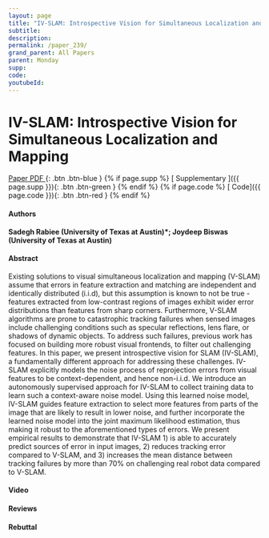 ```yaml
---
layout: page
title: "IV-SLAM: Introspective Vision for Simultaneous Localization and Mapping"
subtitle: 
description:
permalink: /paper_239/
grand_parent: All Papers
parent: Monday
supp: 
code: 
youtubeId: 
---
```


# IV-SLAM: Introspective Vision for Simultaneous Localization and Mapping

[<i class="fa fa-file-text-o" aria-hidden="true"></i> Paper PDF ](https://drive.google.com/file/d/1f8lSEXradEzDhdTVmngRj5gmDBC_sACv/view){: .btn .btn-blue } {% if page.supp %} [<i class="fa fa-file-text-o" aria-hidden="true"></i> Supplementary ]({{ page.supp }}){: .btn .btn-green } {% endif %} {% if page.code %} [<i class="fa fa-github" aria-hidden="true"></i> Code]({{ page.code }}){: .btn .btn-red }
{% endif %}

#### Authors
**Sadegh Rabiee (University of Texas at Austin)*; Joydeep Biswas (University of Texas at Austin)**

#### Abstract
Existing solutions to visual simultaneous localization and mapping (V-SLAM) assume that errors in feature extraction and matching are independent and identically distributed (i.i.d), but this assumption is known to not be true - features extracted from low-contrast regions of images exhibit wider error distributions than features from sharp corners. Furthermore, V-SLAM algorithms are prone to catastrophic tracking failures when sensed images include challenging conditions such as specular reflections, lens flare, or shadows of dynamic objects. To address such failures, previous work has focused on building more robust visual frontends, to filter out challenging features. In this paper, we present introspective vision for SLAM (IV-SLAM), a fundamentally different approach for addressing these challenges. IV-SLAM explicitly models the noise process of reprojection errors from visual features to be context-dependent, and hence non-i.i.d. We introduce an autonomously supervised approach for IV-SLAM to collect training data to learn such a context-aware noise model. Using this learned noise model, IV-SLAM guides feature extraction to select more features from parts of the image that are likely to result in lower noise, and further incorporate the learned noise model into the joint maximum likelihood estimation, thus making it robust to the aforementioned types of errors. We present empirical results to demonstrate that IV-SLAM 1) is able to accurately predict sources of error in input images, 2) reduces tracking error compared to V-SLAM, and 3) increases the mean distance between tracking failures by more than 70% on challenging real robot data compared to V-SLAM.

#### Video 

#### Reviews

#### Rebuttal
